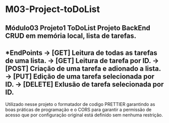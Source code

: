 # M03-Project-toDoList
Módulo03 Projeto1 ToDoList
Projeto BackEnd CRUD em memória local, lista de tarefas.
--------------------------------------------------------
*EndPoints
-> [GET] Leitura de todas as tarefas de uma lista.
-> [GET] Leitura de tarefa por ID.
-> [POST] Criação de uma tarefa e adionado a lista.
-> [PUT] Edição de uma tarefa selecionada por ID.
-> [DELETE] Exlusão de tarefa selecionada por ID.
--------------------------------------------------------
Utilizado nesse projeto o formatador de codigo PRETTIER garantindo as boas práticas de programação e o CORS para garantir a permissão de acesso que por configuração original está definido sem nenhuma restrição.
